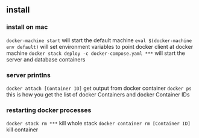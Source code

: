 ## install

### install on mac

`docker-machine start` will start the default machine
`eval $(docker-machine env default)` will set environment variables to point docker client at docker machine
`docker stack deploy -c docker-compose.yaml ***` will start the server and database containers

### server printlns

`docker attach [Container ID]` get output from docker container
`docker ps` this is how you get the list of docker Containers and docker Container IDs

### restarting docker processes
`docker stack rm ***` kill whole stack
`docker container rm [Container ID]` kill container
